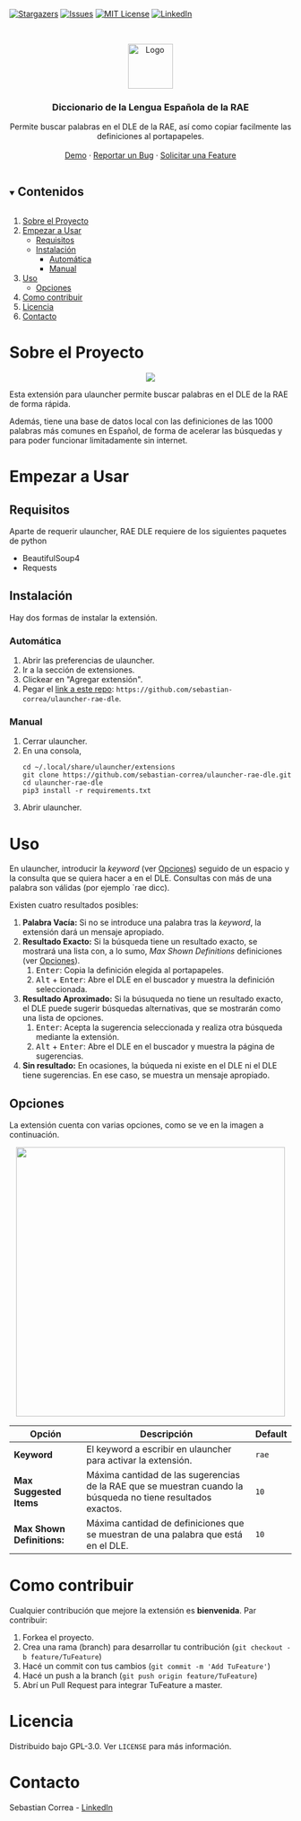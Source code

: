 <!-- PROJECT SHIELDS -->
<!--
*** I'm using markdown "reference style" links for readability.
*** Reference links are enclosed in brackets [ ] instead of parentheses ( ).
*** See the bottom of this document for the declaration of the reference variables
*** for contributors-url, forks-url, etc. This is an optional, concise syntax you may use.
*** https://www.markdownguide.org/basic-syntax/#reference-style-links
-->
[![Stargazers][stars-shield]][stars-url]
[![Issues][issues-shield]][issues-url]
[![MIT License][license-shield]][license-url]
[![LinkedIn][linkedin-shield]][linkedin-url]



<!-- PROJECT LOGO -->
<br />
<p align="center">
  <a href="https://github.com/sebastian-correa/ulauncher-rae-dle">
    <img src="images/icon.png" alt="Logo" width="80" height="80">
  </a>

  <h3 align="center">Diccionario de la Lengua Española de la RAE</h3>

  <p align="center">
    Permite buscar palabras en el DLE de la RAE, así como copiar facilmente las definiciones al portapapeles.
    <br />
    <br />
    <a href="#sobre-el-proyecto">Demo</a>
    ·
    <a href="https://github.com/sebastian-correa/ulauncher-rae-dle/issues">Reportar un Bug</a>
    ·
    <a href="https://github.com/sebastian-correa/ulauncher-rae-dle/issues">Solicitar una Feature</a>
  </p>
</p>



<!-- TABLE OF CONTENTS -->
<details open="open">
  <summary><h2 style="display: inline-block">Contenidos</h2></summary>
  <ol>
    <li>
      <a href="#sobre-el-proyecto">Sobre el Proyecto</a>
    </li>
    <li>
      <a href="#empezar-a-usar">Empezar a Usar</a>
      <ul>
        <li><a href="#Requisitos">Requisitos</a></li>
        <li>
			<a href="#instalación">Instalación</a>
			<ul>
				<li><a href="#automática">Automática</a></li>
				<li><a href="#manual">Manual</a></li>
			</ul>
		</li>
      </ul>
    </li>
    <li>
		<a href="#uso">Uso</a>
		<ul>
			<li><a href="#opciones">Opciones</a></li>
		</ul>
	</li>
    <li><a href="#como-contribuir">Como contribuir</a></li>
    <li><a href="#licencia">Licencia</a></li>
    <li><a href="#contacto">Contacto</a></li>
  </ol>
</details>



<!-- Sobre el Proyecto -->
# Sobre el Proyecto

<p align="center">
  <a href="https://ext.ulauncher.io/-/github-sebastian-correa-ulauncher-rae-dle">
    <img src="images/demo.gif">
  </a>
</p>

Esta extensión para ulauncher permite buscar palabras en el DLE de la RAE de forma rápida.

Además, tiene una base de datos local con las definiciones de las 1000 palabras más comunes en Español, de forma de acelerar las búsquedas y para poder funcionar limitadamente sin internet.



<!-- Empezar a Usar -->
# Empezar a Usar

## Requisitos
Aparte de requerir ulauncher, RAE DLE requiere de los siguientes paquetes de python
*	BeautifulSoup4
*	Requests

## Instalación
Hay dos formas de instalar la extensión.
### Automática
1.	Abrir las preferencias de ulauncher.
2.	Ir a la sección de extensiones.
3.	Clickear en "Agregar extensión".
4.	Pegar el [link a este repo](https://github.com/sebastian-correa/ulauncher-rae-dle): `https://github.com/sebastian-correa/ulauncher-rae-dle`.

### Manual
1.	Cerrar ulauncher.
2.	En una consola,
	```
	cd ~/.local/share/ulauncher/extensions
	git clone https://github.com/sebastian-correa/ulauncher-rae-dle.git
	cd ulauncher-rae-dle
  	pip3 install -r requirements.txt
	```
3.	Abrir ulauncher.



<!-- Uso -->
# Uso
En ulauncher, introducir la _keyword_ (ver [Opciones](#opciones)) seguido de un espacio y la consulta que se quiera hacer a en el DLE. Consultas con más de una palabra son válidas (por ejemplo `rae dicc).

Existen cuatro resultados posibles:
1.  **Palabra Vacía:** Si no se introduce una palabra tras la _keyword_, la extensión dará un mensaje apropiado.
2.  **Resultado Exacto:** Si la búsqueda tiene un resultado exacto, se mostrará una lista con, a lo sumo, _Max Shown Definitions_ definiciones (ver [Opciones](#opciones)).
    1. <kbd>Enter</kbd>: Copia la definición elegida al portapapeles.
    2. <kbd>Alt</kbd> + <kbd>Enter</kbd>: Abre el DLE en el buscador y muestra la definición seleccionada.
3.  **Resultado Aproximado:** Si la búsuqueda no tiene un resultado exacto, el DLE puede sugerir búsquedas alternativas, que se mostrarán como una lista de opciones.
    1. <kbd>Enter</kbd>: Acepta la sugerencia seleccionada y realiza otra búsqueda mediante la extensión.
    2. <kbd>Alt</kbd> + <kbd>Enter</kbd>: Abre el DLE en el buscador y muestra la página de sugerencias.
4.  **Sin resultado:** En ocasiones, la búqueda ni existe en el DLE ni el DLE tiene sugerencias. En ese caso, se muestra un mensaje apropiado. 


## Opciones
La extensión cuenta con varias opciones, como se ve en la imagen a continuación.

<p align="center">
  <img width="480" src="images/options.png">
</p>


| **Opción**                 | **Descripción**                                                                                              | **Default** |
|----------------------------|--------------------------------------------------------------------------------------------------------------|-------------|
| **Keyword**                | El keyword a escribir en ulauncher para activar la extensión.                                                | `rae`       |
| **Max Suggested Items**    | Máxima cantidad de las sugerencias de la RAE que se muestran cuando la búsqueda no tiene resultados exactos. | `10`        |
| **Max Shown Definitions:** | Máxima cantidad de definiciones que se muestran de una palabra que está en el DLE.                           | `10`        |

<!-- Como contribuir -->
# Como contribuir

Cualquier contribución que mejore la extensión es **bienvenida**. Par contribuir:

1. Forkea el proyecto.
2. Crea una rama (branch) para desarrollar tu contribución (`git checkout -b feature/TuFeature`)
3. Hacé un commit con tus cambios (`git commit -m 'Add TuFeature'`)
4. Hacé un push a la branch (`git push origin feature/TuFeature`)
5. Abrí un Pull Request para integrar TuFeature a master.



<!-- Licencia -->
# Licencia
Distribuido bajo GPL-3.0. Ver `LICENSE` para más información.



<!-- Contacto -->
# Contacto

Sebastian Correa - [LinkedIn](https://www.linkedin.com/in/sebastian-correa-machado/)






<!-- MARKDOWN LINKS & IMAGES -->
<!-- https://www.markdownguide.org/basic-syntax/#reference-style-links -->
[stars-shield]: https://img.shields.io/github/stars/sebastian-correa/ulauncher-rae-dle.svg?style=flat
[stars-url]: https://github.com/sebastian-correa/ulauncher-rae-dle/stargazers
[issues-shield]: https://img.shields.io/github/issues/sebastian-correa/ulauncher-rae-dle.svg?style=flat
[issues-url]: https://github.com/sebastian-correa/ulauncher-rae-dle/issues
[license-shield]: https://img.shields.io/github/license/sebastian-correa/ulauncher-rae-dle.svg?style=flat
[license-url]: https://github.com/sebastian-correa/ulauncher-rae-dle/blob/master/LICENSE.txt
[linkedin-shield]: https://img.shields.io/badge/-LinkedIn-black.svg?style=flat&logo=linkedin&colorB=555
[linkedin-url]: https://www.linkedin.com/in/sebastian-correa-machado/
